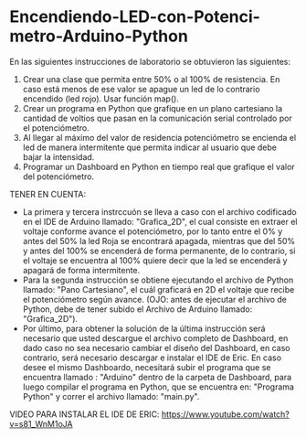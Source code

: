 # Encendiendo-LED-con-Potenci-metro-Arduino-Python
En las siguientes instrucciones de laboratorio se obtuvieron las siguientes:
1. Crear una clase que permita entre 50% o al 100% de resistencia. En caso está menos de ese valor se apague un led de lo contrario encendido (led rojo). Usar función map().
2.  Crear un programa en Python que grafique en un plano cartesiano la cantidad de voltios que pasan en la comunicación serial controlado por el potenciómetro.
3.  Al llegar al máximo del valor de residencia potenciómetro se encienda el led de manera intermitente que permita indicar al usuario que debe bajar la intensidad.
4.  Programar un Dashboard en Python en tiempo real que grafique el valor del potenciómetro.

TENER EN CUENTA:
- La primera y tercera instrccuón se lleva a caso con el archivo codificado en el IDE de Arduino llamado: "Grafica_2D", el cual consiste en extraer el voltaje conforme avance el potenciómetro, por lo tanto entre el 0% y antes del 50% la led Roja se encontrará apagada, mientras que del 50% y antes del 100% se encenderá de forma permanente, de lo contrario, si el voltaje se encuentra al 100% quiere decir que la led se encenderá y apagará de forma intermitente.
- Para la segunda instrucción se obtiene ejecutando el archivo de Python llamado: "Pano Cartesiano", el cuál graficará en 2D el voltaje que recibe el potenciómetro según avance. (OJO: antes de ejecutar el archivo de Python, debe de tener subido el Archivo de Arduino llamado: "Grafica_2D").
- Por último, para obtener la solución de la última instrucción será necesario que usted descargue el archivo completo de Dashboard, en dado caso no sea necesario cambiar el diseño del Dashboard, en caso contrario, será necesario descargar e instalar el IDE de Eric. En caso desee el mismo Dashboardo, necesitará subir el programa que se encuentra  llamado : "Arduino" dentro de la carpeta de Dashboard, para luego compilar el programa en Python, que se encuentra en: "Programa Python" y correr el archivo llamado: "main.py".

VIDEO PARA INSTALAR EL IDE DE ERIC: https://www.youtube.com/watch?v=s81_WnM1oJA
